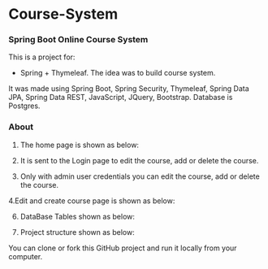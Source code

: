Course-System
=============
### Spring Boot Online Course System 
This is a project for:
 - Spring + Thymeleaf. The idea was to build course system.

It was made using Spring Boot, Spring Security, Thymeleaf, Spring Data JPA, Spring Data REST, JavaScript, JQuery, Bootstrap. Database is Postgres.

### About
1. The home page is shown as below:

2. It is sent to the Login page to edit the course, add or delete the course.

3. Only with admin user credentials you can edit the course, add or delete the course.

4.Edit and create course page is shown as below:

6. DataBase Tables shown as below:

7. Project structure shown as below:

 
 You can clone or fork this GitHub project and run it locally from your computer.

